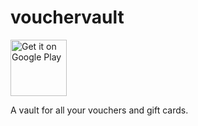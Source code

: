 # vouchervault

<a href="https://play.google.com/store/apps/details?id=co.timsmart.vouchervault"><img alt="Get it on Google Play" height="90" src="https://play.google.com/intl/en_us/badges/images/generic/en-play-badge.png"></a>

A vault for all your vouchers and gift cards.
